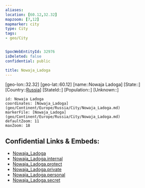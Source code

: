 ```yaml
---
aliases: 
location: [60.12,32.32]
mapzoom: [7,12] 
mapmarker: city 
type: City
tags:
- geo/City


SpocWebEntityId: 32976
isDeleted: false
confidential: public

title: Nowaja_Ladoga
---
```

[geo-lon::32.32]
[geo-lat::60.12]
[name::Nowaja Ladoga]
[State::]
[Country::[Russia](geo/Continent/Europe/Russia.md)]
[StateId::]
[Population::]
[Unknown::]


```leaflet
id: Nowaja Ladoga
coordinates: [Nowaja_Ladoga](geo/Continent/Europe/Russia/City/Nowaja_Ladoga.md)
markerFile: [Nowaja_Ladoga](geo/Continent/Europe/Russia/City/Nowaja_Ladoga.md)
defaultZoom: 11 
maxZoom: 18
```


## Confidential Links & Embeds: 
- [Nowaja_Ladoga](../../../../../../_public/geo/Continent/Europe/Russia/City/Nowaja_Ladoga.md) 
- [Nowaja_Ladoga.internal](../../../../../../_internal/geo/Continent/Europe/Russia/City/Nowaja_Ladoga.internal.md) 
- [Nowaja_Ladoga.protect](../../../../../../_protect/geo/Continent/Europe/Russia/City/Nowaja_Ladoga.protect.md) 
- [Nowaja_Ladoga.private](../../../../../../_private/geo/Continent/Europe/Russia/City/Nowaja_Ladoga.private.md) 
- [Nowaja_Ladoga.personal](../../../../../../_personal/geo/Continent/Europe/Russia/City/Nowaja_Ladoga.personal.md) 
- [Nowaja_Ladoga.secret](../../../../../../_secret/geo/Continent/Europe/Russia/City/Nowaja_Ladoga.secret.md) 
